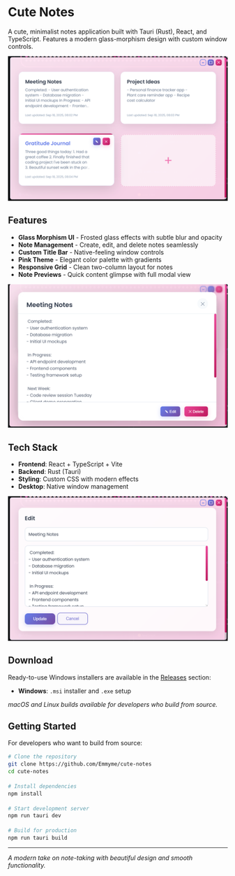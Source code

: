 # Cute Notes

A cute, minimalist notes application built with Tauri (Rust), React, and TypeScript. Features a modern glass-morphism design with custom window controls.

![Main Interface](./assets/img1.png)

## Features

- **Glass Morphism UI** - Frosted glass effects with subtle blur and opacity
- **Note Management** - Create, edit, and delete notes seamlessly  
- **Custom Title Bar** - Native-feeling window controls
- **Pink Theme** - Elegant color palette with gradients
- **Responsive Grid** - Clean two-column layout for notes
- **Note Previews** - Quick content glimpse with full modal view

![Note Modal](./assets/img2.png)

## Tech Stack

- **Frontend**: React + TypeScript + Vite
- **Backend**: Rust (Tauri)
- **Styling**: Custom CSS with modern effects
- **Desktop**: Native window management

![Note Editor](./assets/img3.png)

## Download

Ready-to-use Windows installers are available in the [Releases](../../releases) section:

- **Windows**: `.msi` installer and `.exe` setup

*macOS and Linux builds available for developers who build from source.*


## Getting Started

For developers who want to build from source:

```bash
# Clone the repository
git clone https://github.com/Emmyme/cute-notes
cd cute-notes

# Install dependencies
npm install

# Start development server
npm run tauri dev

# Build for production
npm run tauri build
```

---

*A modern take on note-taking with beautiful design and smooth functionality.*
